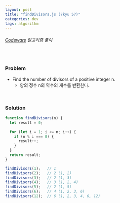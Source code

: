 ```yaml
---
layout: post
title: "findDivisors.js (7kyu 57)"
categories: dev
tags: algorithm
---
```


###### [Codewars](https://www.codewars.com) 알고리즘 풀이

<br>

### Problem

- Find the number of divisors of a positive integer n.
  - 양의 정수 n의 약수의 개수를 반환한다.

<br>

### Solution

```js
function findDivisors(n) {
  let result = 0;
  
  for (let i = 1; i <= n; i++) {
    if (n % i === 0) {
      result++;
    }
  }
  return result;
}

findDivisors(1);   // 1
findDivisors(2);   // 2 (1, 2)
findDivisors(3);   // 2 (1, 3)
findDivisors(4);   // 3 (1, 2, 4)
findDivisors(5);   // 2 (1, 5)
findDivisors(6);   // 4 (1, 2, 3, 6)
findDivisors(12);  // 6 (1, 2, 3, 4, 6, 12)
```

<br>

<br>